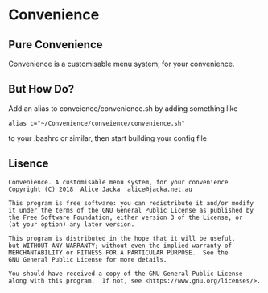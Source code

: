 # Convenience

## Pure Convenience

Convenience is a customisable menu system, for your convenience.

## But How Do?

Add an alias to conveience/convenience.sh by adding something like

    alias c="~/Convenience/conveience/convenience.sh"

to your .bashrc or similar, then start building your config file

## Lisence

    Convenience. A customisable menu system, for your convenience
    Copyright (C) 2018  Alice Jacka  alice@jacka.net.au

    This program is free software: you can redistribute it and/or modify
    it under the terms of the GNU General Public License as published by
    the Free Software Foundation, either version 3 of the License, or
    (at your option) any later version.

    This program is distributed in the hope that it will be useful,
    but WITHOUT ANY WARRANTY; without even the implied warranty of
    MERCHANTABILITY or FITNESS FOR A PARTICULAR PURPOSE.  See the
    GNU General Public License for more details.

    You should have received a copy of the GNU General Public License
    along with this program.  If not, see <https://www.gnu.org/licenses/>.
